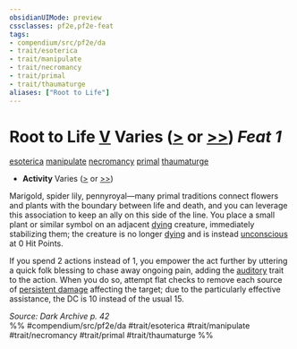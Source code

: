 ```yaml
---
obsidianUIMode: preview
cssclasses: pf2e,pf2e-feat
tags:
- compendium/src/pf2e/da
- trait/esoterica
- trait/manipulate
- trait/necromancy
- trait/primal
- trait/thaumaturge
aliases: ["Root to Life"]
---
```

# Root to Life  [V](rules/core-rulebook/chapter-9-playing-the-game.md#Actions "Varies") Varies ([>](rules/core-rulebook/chapter-9-playing-the-game.md#Actions "Single Action") or [>>](rules/core-rulebook/chapter-9-playing-the-game.md#Actions "Two-Action")) *Feat 1*  
[esoterica](rules/traits/esoterica-da.md "Esoterica Action & Ability Trait")  [manipulate](rules/traits/manipulate.md "Manipulate General Trait")  [necromancy](rules/traits/necromancy.md "Necromancy School Trait")  [primal](rules/traits/primal.md "Primal Tradition Trait")  [thaumaturge](rules/traits/thaumaturge-da.md "Thaumaturge Class Trait")  

- **Activity** Varies ([>](rules/core-rulebook/chapter-9-playing-the-game.md#Actions "Single Action") or [>>](rules/core-rulebook/chapter-9-playing-the-game.md#Actions "Two-Action"))

Marigold, spider lily, pennyroyal—many primal traditions connect flowers and plants with the boundary between life and death, and you can leverage this association to keep an ally on this side of the line. You place a small plant or similar symbol on an adjacent [dying](rules/conditions.md#Dying) creature, immediately stabilizing them; the creature is no longer [dying](rules/conditions.md#Dying) and is instead [unconscious](rules/conditions.md#Unconscious) at 0 Hit Points.

If you spend 2 actions instead of 1, you empower the act further by uttering a quick folk blessing to chase away ongoing pain, adding the [auditory](rules/traits/auditory.md "Auditory Effect Trait") trait to the action. When you do so, attempt flat checks to remove each source of [persistent damage](rules/conditions.md#Persistent%20Damage) affecting the target; due to the particularly effective assistance, the DC is 10 instead of the usual 15.

*Source: Dark Archive p. 42*  
%% #compendium/src/pf2e/da #trait/esoterica #trait/manipulate #trait/necromancy #trait/primal #trait/thaumaturge %%